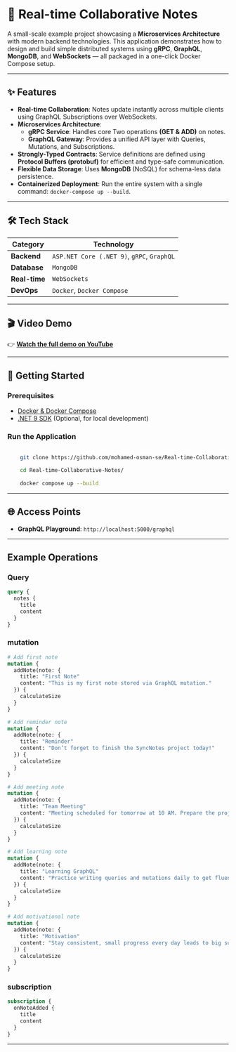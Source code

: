 # 📝 Real-time Collaborative Notes

A small-scale example project showcasing a **Microservices Architecture** with modern backend technologies. This application demonstrates how to design and build simple distributed systems using **gRPC**, **GraphQL**, **MongoDB**, and **WebSockets** — all packaged in a one-click Docker Compose setup.

---

## ✨ Features

-   **Real-time Collaboration**: Notes update instantly across multiple clients using GraphQL Subscriptions over WebSockets.
-   **Microservices Architecture**:
    -   **gRPC Service**: Handles core Two operations **(GET & ADD)** on notes.
    -   **GraphQL Gateway**: Provides a unified API layer with Queries, Mutations, and Subscriptions.
-   **Strongly-Typed Contracts**: Service definitions are defined using **Protocol Buffers (protobuf)** for efficient and type-safe communication.
-   **Flexible Data Storage**: Uses **MongoDB** (NoSQL) for schema-less data persistence.
-   **Containerized Deployment**: Run the entire system with a single command: `docker-compose up --build`.

---

## 🛠️ Tech Stack

| Category        | Technology                                     |
| --------------- | ---------------------------------------------- |
| **Backend** | `ASP.NET Core (.NET 9)`, `gRPC`, `GraphQL`       |
| **Database** | `MongoDB`                                      |
| **Real-time** | `WebSockets`                                   |
| **DevOps** | `Docker`, `Docker Compose`                     |

---

## 🎬 Video Demo

👉 [**Watch the full demo on YouTube**](https://youtu.be/z3lAb7-PQa8)

---

## 🚀 Getting Started

### Prerequisites

-   [Docker & Docker Compose](https://www.docker.com/products/docker-desktop/)
-   [.NET 9 SDK](https://dotnet.microsoft.com/) (Optional, for local development)

### Run the Application

```bash
    
    git clone https://github.com/mohamed-osman-se/Real-time-Collaborative-Notes.git

    cd Real-time-Collaborative-Notes/
    
    docker compose up --build
```

---

## 🌐 Access Points

-   **GraphQL Playground**: `http://localhost:5000/graphql`

---

##  Example Operations

### Query

```graphql
query {
  notes {
    title
    content
  }
}

```

### mutation

```graphql
# Add first note
mutation {
  addNote(note: {
    title: "First Note"
    content: "This is my first note stored via GraphQL mutation."
  }) {
    calculateSize
  }
}

# Add reminder note
mutation {
  addNote(note: {
    title: "Reminder"
    content: "Don’t forget to finish the SyncNotes project today!"
  }) {
    calculateSize
  }
}

# Add meeting note
mutation {
  addNote(note: {
    title: "Team Meeting"
    content: "Meeting scheduled for tomorrow at 10 AM. Prepare the project updates."
  }) {
    calculateSize
  }
}

# Add learning note
mutation {
  addNote(note: {
    title: "Learning GraphQL"
    content: "Practice writing queries and mutations daily to get fluent."
  }) {
    calculateSize
  }
}

# Add motivational note
mutation {
  addNote(note: {
    title: "Motivation"
    content: "Stay consistent, small progress every day leads to big success."
  }) {
    calculateSize
  }
}


```

### subscription

```graphql
subscription {
  onNoteAdded {
    title
    content
  }
}

```

---



